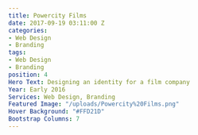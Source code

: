 ```yaml
---
title: Powercity Films
date: 2017-09-19 03:11:00 Z
categories:
- Web Design
- Branding
tags:
- Web Design
- Branding
position: 4
Hero Text: Designing an identity for a film company
Year: Early 2016
Services: Web Design, Branding
Featured Image: "/uploads/Powercity%20Films.png"
Hover Background: "#FFD21D"
Bootstrap Columns: 7
---
```


